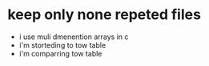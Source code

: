 #  keep only none repeted files 
- i use muli dmenention arrays in c
- i'm storteding to tow table
- i'm comparring tow table
